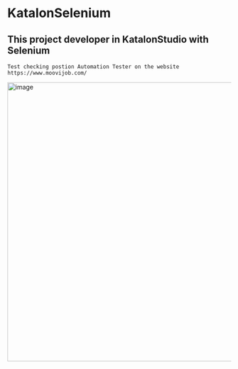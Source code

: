 # KatalonSelenium
## This project developer in KatalonStudio with Selenium
```
Test checking postion Automation Tester on the website https://www.moovijob.com/
```
<img width="628" alt="image" src="https://user-images.githubusercontent.com/11924724/229375319-b48c83aa-13fc-4ac7-b0f3-4daa3842f785.png">
